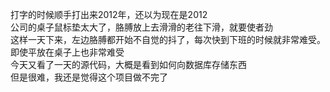 打字的时候顺手打出来2012年，还以为现在是2012</br>
公司的桌子鼠标垫太大了，胳膊放上去滑滑的老往下滑，就要使者劲</br>
这样一天下来，左边胳膊都开始不自觉的抖了，每次快到下班的时候就非常难受。</br>
即使平放在桌子上也非常难受</br>
今天又看了一天的源代码，大概是看到如何向数据库存储东西</br>
但是很难，我还是觉得这个项目做不完了</br>
